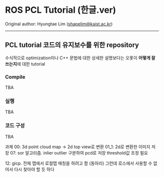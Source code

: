 # ROS PCL Tutorial (한글.ver)

Original author: Hyungtae Lim (shapelim@kaist.ac.kr) <br>

---

## PCL tutorial 코드의 유지보수를 위한 repository

수식적으로 optimization이나 C++ 문법에 대한 상세한 설명보다는 오롯이 **어떻게 잘 쓰는지**에 대한 tutorial

### Compile

TBA
### 실행

TBA

### 코드 구성

TBA


과제
00: 3d point cloud map -> 2d top view로 변환
01_1: 2d로 변환한 이미지 저장
07: sor 알고리즘. inlier outlier 구분하여 pcd로 저장 threshold값 조정 필요

12: gicp. 전체 맵에서 로컬맵 매칭을 하려고 함 (동아리)
그런데 로스에서 사용할 수 없어서 다시 찾아야 할 듯 하다


